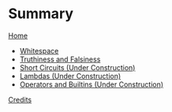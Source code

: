 # Summary

[Home](./home.md)

- [Whitespace](./whitespace.md)
- [Truthiness and Falsiness](./truthiness.md)
- [Short Circuits (Under Construction)]()
- [Lambdas (Under Construction)]()
- [Operators and Builtins (Under Construction)]()

[Credits](./credits.md)
